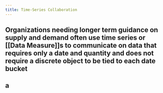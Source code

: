 ```yaml
---
title: Time-Series Collaboration
---
```


## Organizations needing longer term guidance on supply and demand often use time series or [[Data Measure]]s to communicate on data that requires only a date and quantity and does not require a discrete object to be tied to each date bucket
## a
##

